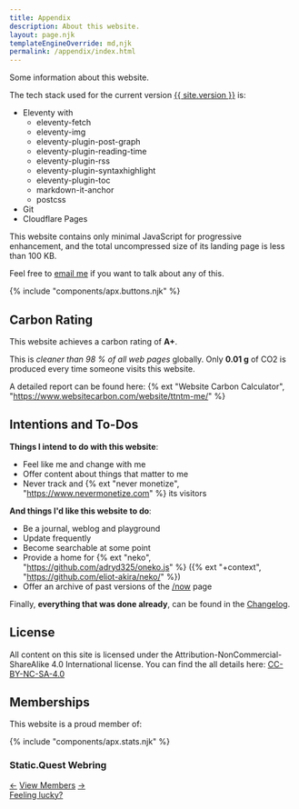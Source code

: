 ```yaml
---
title: Appendix
description: About this website.
layout: page.njk
templateEngineOverride: md,njk
permalink: /appendix/index.html
---
```


Some information about this website.

The tech stack used for the current version [{{ site.version }}](/changelog/) is:

- Eleventy with
  - eleventy-fetch
  - eleventy-img
  - eleventy-plugin-post-graph
  - eleventy-plugin-reading-time
  - eleventy-plugin-rss
  - eleventy-plugin-syntaxhighlight
  - eleventy-plugin-toc
  - markdown-it-anchor
  - postcss
- Git
- Cloudflare Pages

This website contains only minimal JavaScript for progressive enhancement, and the total uncompressed size of its landing page is less than 100 KB.

Feel free to <a href="mailto:ttntm@pm.me?subject=About your website">email me</a> if you want to talk about any of this.

<div class="hr shadow mt2 mb2"></div>

{% include "components/apx.buttons.njk" %}

## Carbon Rating

This website achieves a carbon rating of **A+**.

This is _cleaner than 98 % of all web pages_ globally.
Only **0.01 g** of CO2 is produced every time someone visits this website.

A detailed report can be found here: {% ext "Website Carbon Calculator", "https://www.websitecarbon.com/website/ttntm-me/" %}

## Intentions and To-Dos

**Things I intend to do with this website**:

- Feel like me and change with me
- Offer content about things that matter to me
- Never track and {% ext "never monetize", "https://www.nevermonetize.com" %} its visitors

**And things I'd like this website to do**:

- Be a journal, weblog and playground
- Update frequently
- Become searchable at some point
- Provide a home for {% ext "neko", "https://github.com/adryd325/oneko.js" %} ({% ext "+context", "https://github.com/eliot-akira/neko/" %})
- Offer an archive of past versions of the [/now](/now/) page

Finally, **everything that was done already**, can be found in the [Changelog](/changelog/).

## License

All content on this site is licensed under the Attribution-NonCommercial-ShareAlike 4.0 International license. You can find the all details here: <a class="ext" href="https://creativecommons.org/licenses/by-nc-sa/4.0/deed.en">CC-BY-NC-SA-4.0</a>

## Memberships

This website is a proud member of:

{% include "components/apx.stats.njk" %}

<div class="text-center mt2">
  <h3>Static.Quest Webring</h3>
  <div class="flex bold align-items-center justify-content-center gap1">
    <a href="https://static.quest/previous/?host=ttntm.me">&#8592;</a>
    <a href="https://static.quest/members">View Members</a>
    <a href="https://static.quest/next/?host=ttntm.me">&#8594;</a>
  </div>
  <a class="bold" href="https://static.quest/random">Feeling lucky?</a>
</div>
